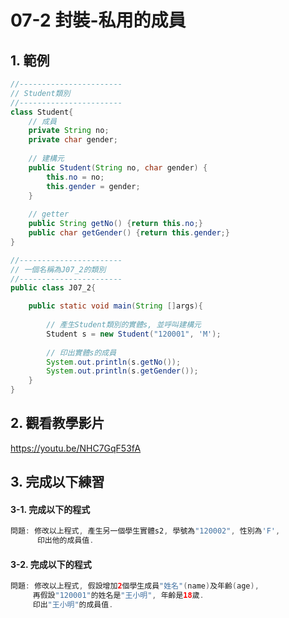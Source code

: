 # 07-2 封裝-私用的成員

## 1. 範例
``` java
//-----------------------
// Student類別
//-----------------------
class Student{
    // 成員
    private String no;
    private char gender;
    
    // 建構元
    public Student(String no, char gender) {
    	this.no = no;
    	this.gender = gender;
    }
    
    // getter
    public String getNo() {return this.no;}
    public char getGender() {return this.gender;}
}

//-----------------------
// 一個名稱為J07_2的類別
//-----------------------
public class J07_2{

    public static void main(String []args){
        
        // 產生Student類別的實體s, 並呼叫建構元
        Student s = new Student("120001", 'M');
    	
        // 印出實體s的成員
        System.out.println(s.getNo());
        System.out.println(s.getGender());   
    }
}
``` 

## 2. 觀看教學影片
https://youtu.be/NHC7GqF53fA


## 3. 完成以下練習


#### 3-1. 完成以下的程式

``` java
問題: 修改以上程式, 產生另一個學生實體s2, 學號為"120002", 性別為'F', 
      印出他的成員值.
```

#### 3-2. 完成以下的程式

``` java
問題: 修改以上程式, 假設增加2個學生成員"姓名"(name)及年齡(age), 
     再假設"120001"的姓名是"王小明", 年齡是18歲.
     印出"王小明"的成員值.
```
